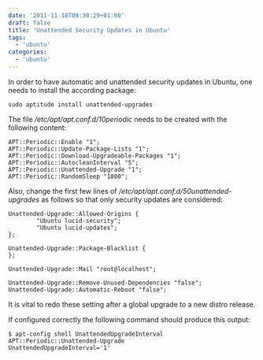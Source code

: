 ```yaml
---
date: '2011-11-18T09:30:29+01:00'
draft: false
title: 'Unattended Security Updates in Ubuntu'
tags:
  - 'ubuntu'
categories:
  - 'ubuntu'
---
```


In order to have automatic and unattended security updates in Ubuntu, one needs to install the according package:

```
sudo aptitude install unattended-upgrades
```
The file */etc/apt/apt.conf.d/10periodic* needs to be created with the following content:

```
APT::Periodic::Enable "1";
APT::Periodic::Update-Package-Lists "1";
APT::Periodic::Download-Upgradeable-Packages "1";
APT::Periodic::AutocleanInterval "5";
APT::Periodic::Unattended-Upgrade "1";
APT::Periodic::RandomSleep "1800";
```

Also, change the first few lines of */etc/apt/apt.conf.d/50unattended-upgrades* as follows so that only security updates are considered:

```
Unattended-Upgrade::Allowed-Origins {
        "Ubuntu lucid-security";
        "Ubuntu lucid-updates";
};

Unattended-Upgrade::Package-Blacklist {
};

Unattended-Upgrade::Mail "root@localhost";

Unattended-Upgrade::Remove-Unused-Dependencies "false";
Unattended-Upgrade::Automatic-Reboot "false";
```

It is vital to redo these setting after a global upgrade to a new distro release.

If configured correctly the following command should produce this output:

```
$ apt-config shell UnattendedUpgradeInterval APT::Periodic::Unattended-Upgrade
UnattendedUpgradeInterval='1' 
```